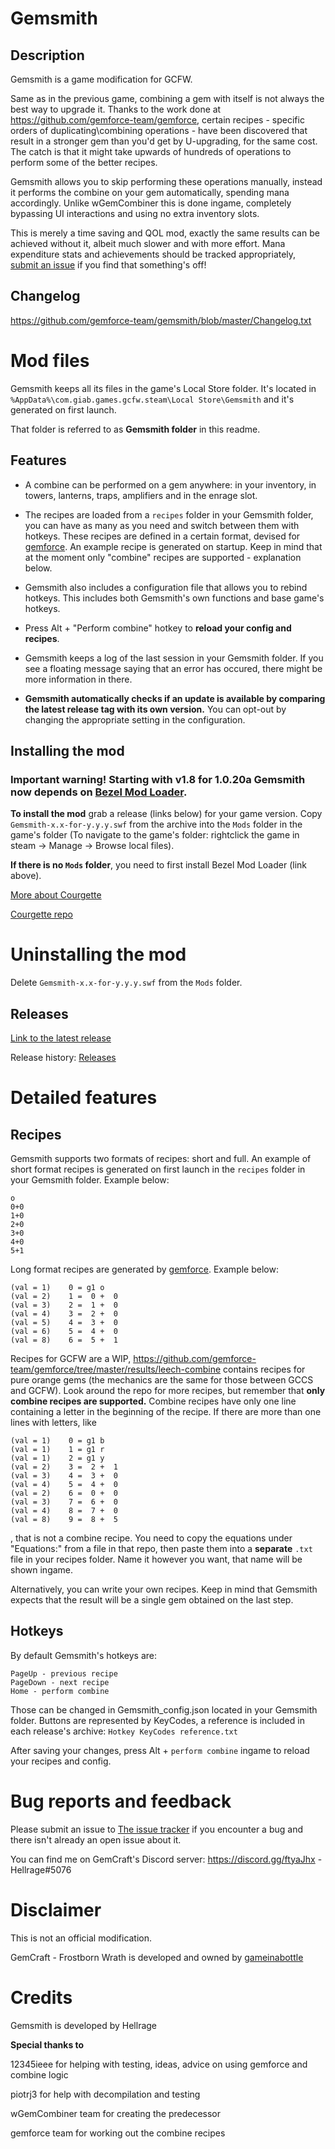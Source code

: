 # Gemsmith

## Description
Gemsmith is a game modification for GCFW.

Same as in the previous game, combining a gem with itself is not always the best way to upgrade it. Thanks to the work done at https://github.com/gemforce-team/gemforce, certain recipes - specific orders of duplicating\combining operations - have been discovered that result in a stronger gem than you'd get by U-upgrading, for the same cost. The catch is that it might take upwards of hundreds of operations to perform some of the better recipes.

Gemsmith allows you to skip performing these operations manually, instead it performs the combine on your gem automatically, spending mana accordingly. Unlike wGemCombiner this is done ingame, completely bypassing UI interactions and using no extra inventory slots. 

This is merely a time saving and QOL mod, exactly the same results can be achieved without it, albeit much slower and with more effort. Mana expenditure stats and achievements should be tracked appropriately, [submit an issue](https://github.com/gemforce-team/gemsmith/issues) if you find that something's off!


## Changelog
https://github.com/gemforce-team/gemsmith/blob/master/Changelog.txt


# Mod files
Gemsmith keeps all its files in the game's Local Store folder. It's located in `%AppData%\com.giab.games.gcfw.steam\Local Store\Gemsmith` and it's generated on first launch.

That folder is referred to as **Gemsmith folder** in this readme.


## Features
* A combine can be performed on a gem anywhere: in your inventory, in towers, lanterns, traps, amplifiers and in the enrage slot.

* The recipes are loaded from a `recipes` folder in your Gemsmith folder, you can have as many as you need and switch between them with hotkeys. These recipes are defined in a certain format, devised for [gemforce](https://github.com/gemforce-team/gemforce). An example recipe is generated on startup. Keep in mind that at the moment only "combine" recipes are supported - explanation below.

* Gemsmith also includes a configuration file that allows you to rebind hotkeys. This includes both Gemsmith's own functions and base game's hotkeys.

* Press Alt + "Perform combine" hotkey to **reload your config and recipes**.

* Gemsmith keeps a log of the last session in your Gemsmith folder. If you see a floating message saying that an error has occured, there might be more information in there.

* **Gemsmith automatically checks if an update is available by comparing the latest release tag with its own version.** You can opt-out by changing the appropriate setting in the configuration.


## Installing the mod
### Important warning! Starting with v1.8 for 1.0.20a Gemsmith now depends on [Bezel Mod Loader](https://github.com/gemforce-team/BezelModLoader).

**To install the mod** grab a release (links below) for your game version. Copy `Gemsmith-x.x-for-y.y.y.swf` from the archive into the `Mods` folder in the game's folder (To navigate to the game's folder: rightclick the game in steam -> Manage -> Browse local files).

**If there is no `Mods` folder**, you need to first install Bezel Mod Loader (link above).

[More about Courgette](https://blog.chromium.org/2009/07/smaller-is-faster-and-safer-too.html)

[Courgette repo](https://chromium.googlesource.com/chromium/src/courgette/+/master)


# Uninstalling the mod
Delete `Gemsmith-x.x-for-y.y.y.swf` from the `Mods` folder.


## Releases
[Link to the latest release](https://github.com/gemforce-team/gemsmith/releases/latest)

Release history: [Releases](https://github.com/gemforce-team/gemsmith/releases)


# Detailed features
## Recipes
Gemsmith supports two formats of recipes: short and full. An example of short format recipes is generated on first launch in the `recipes` folder in your Gemsmith folder. Example below:
```
o
0+0
1+0
2+0
3+0
4+0
5+1
```
Long format recipes are generated by [gemforce](https://github.com/gemforce-team/gemforce). Example below:
```
(val = 1)	 0 = g1 o
(val = 2)	 1 =  0 +  0
(val = 3)	 2 =  1 +  0
(val = 4)	 3 =  2 +  0
(val = 5)	 4 =  3 +  0
(val = 6)	 5 =  4 +  0
(val = 8)	 6 =  5 +  1
```
Recipes for GCFW are a WIP, https://github.com/gemforce-team/gemforce/tree/master/results/leech-combine contains recipes for pure orange gems (the mechanics are the same for those between GCCS and GCFW). Look around the repo for more recipes, but remember that **only combine recipes are supported.** Combine recipes have only one line containing a letter in the beginning of the recipe. If there are more than one lines with letters, like
```
(val = 1)	 0 = g1 b
(val = 1)	 1 = g1 r
(val = 1)	 2 = g1 y
(val = 2)	 3 =  2 +  1
(val = 3)	 4 =  3 +  0
(val = 4)	 5 =  4 +  0
(val = 2)	 6 =  0 +  0
(val = 3)	 7 =  6 +  0
(val = 4)	 8 =  7 +  0
(val = 8)	 9 =  8 +  5
```
, that is not a combine recipe.
You need to copy the equations under "Equations:" from a file in that repo, then paste them into a **separate** `.txt` file in your recipes folder. Name it however you want, that name will be shown ingame.

Alternatively, you can write your own recipes. Keep in mind that Gemsmith expects that the result will be a single gem obtained on the last step.


## Hotkeys
By default Gemsmith's hotkeys are:
```
PageUp - previous recipe
PageDown - next recipe
Home - perform combine
```
Those can be changed in Gemsmith_config.json located in your Gemsmith folder. Buttons are represented by KeyCodes, a reference is included in each release's archive: `Hotkey KeyCodes reference.txt`

After saving your changes, press Alt + `perform combine` ingame to reload your recipes and config.


# Bug reports and feedback
Please submit an issue to [The issue tracker](https://github.com/gemforce-team/gemsmith/issues) if you encounter a bug and there isn't already an open issue about it.

You can find me on GemCraft's Discord server: https://discord.gg/ftyaJhx - Hellrage#5076


# Disclaimer
This is not an official modification.

GemCraft - Frostborn Wrath is developed and owned by [gameinabottle](http://gameinabottle.com/)


# Credits
Gemsmith is developed by Hellrage

**Special thanks to**

12345ieee for helping with testing, ideas, advice on using gemforce and combine logic

piotrj3 for help with decompilation and testing

wGemCombiner team for creating the predecessor

gemforce team for working out the combine recipes
